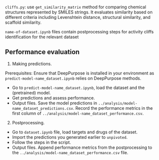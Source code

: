 `cliffs.py`: use  `get_similarity_matrix` method for comparing chemical structures represented by SMILES strings. 
It evaluates similarity based on different criteria including Levenshtein distance, structural similarity, and scaffold similarity.

`name-of-dataset.ipynb` files contain postprocessing steps for activity cliffs identification for the relevant dataset

## Performance evaluation

1. Making predictions. 

Prerequisites:
Ensure that DeepPurpose is installed in your environment as `predict-model-name_dataset.ipynb` relies on DeepPurpose methods.

- Go to `predict-model-name_dataset.ipynb`, load the dataset and the (pretrained) model. 
- Get predictions and assess performance. 
- Output files. Save the model predictions in `../analysis/model-name_dataset_predictions.csv`. Record the performance metrics in the first column of  `../analysis/model-name_dataset_performance.csv`.

2. Postprocessing. 
- Go to `dataset.ipynb` file, load targets and drugs of the dataset.
- Import the predictions you generated earlier to `unpivoted`.
- Follow the steps in the script. 
- Output files. Append performance metrics from the postprocessing to the `../analysis/model-name_dataset_performance.csv` file.


